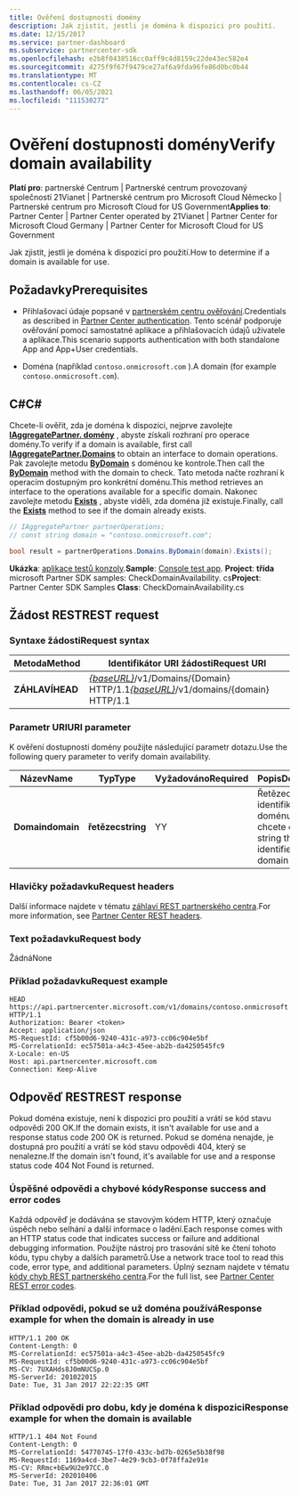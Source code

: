 ```yaml
---
title: Ověření dostupnosti domény
description: Jak zjistit, jestli je doména k dispozici pro použití.
ms.date: 12/15/2017
ms.service: partner-dashboard
ms.subservice: partnercenter-sdk
ms.openlocfilehash: e2b8f0438516cc0aff9c4d8159c22de43ec582e4
ms.sourcegitcommit: 4275f9f67f9479ce27af6a9fda96fe86d0bc0b44
ms.translationtype: MT
ms.contentlocale: cs-CZ
ms.lasthandoff: 06/05/2021
ms.locfileid: "111530272"
---
```

# <a name="verify-domain-availability"></a><span data-ttu-id="4a67a-103">Ověření dostupnosti domény</span><span class="sxs-lookup"><span data-stu-id="4a67a-103">Verify domain availability</span></span>

<span data-ttu-id="4a67a-104">**Platí pro**: partnerské Centrum | Partnerské centrum provozovaný společností 21Vianet | Partnerské centrum pro Microsoft Cloud Německo | Partnerské centrum pro Microsoft Cloud for US Government</span><span class="sxs-lookup"><span data-stu-id="4a67a-104">**Applies to**: Partner Center | Partner Center operated by 21Vianet | Partner Center for Microsoft Cloud Germany | Partner Center for Microsoft Cloud for US Government</span></span>

<span data-ttu-id="4a67a-105">Jak zjistit, jestli je doména k dispozici pro použití.</span><span class="sxs-lookup"><span data-stu-id="4a67a-105">How to determine if a domain is available for use.</span></span>

## <a name="prerequisites"></a><span data-ttu-id="4a67a-106">Požadavky</span><span class="sxs-lookup"><span data-stu-id="4a67a-106">Prerequisites</span></span>

- <span data-ttu-id="4a67a-107">Přihlašovací údaje popsané v [partnerském centru ověřování](partner-center-authentication.md).</span><span class="sxs-lookup"><span data-stu-id="4a67a-107">Credentials as described in [Partner Center authentication](partner-center-authentication.md).</span></span> <span data-ttu-id="4a67a-108">Tento scénář podporuje ověřování pomocí samostatné aplikace a přihlašovacích údajů uživatele a aplikace.</span><span class="sxs-lookup"><span data-stu-id="4a67a-108">This scenario supports authentication with both standalone App and App+User credentials.</span></span>

- <span data-ttu-id="4a67a-109">Doména (například `contoso.onmicrosoft.com` ).</span><span class="sxs-lookup"><span data-stu-id="4a67a-109">A domain (for example `contoso.onmicrosoft.com`).</span></span>

## <a name="c"></a><span data-ttu-id="4a67a-110">C\#</span><span class="sxs-lookup"><span data-stu-id="4a67a-110">C\#</span></span>

<span data-ttu-id="4a67a-111">Chcete-li ověřit, zda je doména k dispozici, nejprve zavolejte [**IAggregatePartner. domény**](/dotnet/api/microsoft.store.partnercenter.ipartner.domains) , abyste získali rozhraní pro operace domény.</span><span class="sxs-lookup"><span data-stu-id="4a67a-111">To verify if a domain is available, first call [**IAggregatePartner.Domains**](/dotnet/api/microsoft.store.partnercenter.ipartner.domains) to obtain an interface to domain operations.</span></span> <span data-ttu-id="4a67a-112">Pak zavolejte metodu [**ByDomain**](/dotnet/api/microsoft.store.partnercenter.domains.idomaincollection.bydomain) s doménou ke kontrole.</span><span class="sxs-lookup"><span data-stu-id="4a67a-112">Then call the [**ByDomain**](/dotnet/api/microsoft.store.partnercenter.domains.idomaincollection.bydomain) method with the domain to check.</span></span> <span data-ttu-id="4a67a-113">Tato metoda načte rozhraní k operacím dostupným pro konkrétní doménu.</span><span class="sxs-lookup"><span data-stu-id="4a67a-113">This method retrieves an interface to the operations available for a specific domain.</span></span> <span data-ttu-id="4a67a-114">Nakonec zavolejte metodu [**Exists**](/dotnet/api/microsoft.store.partnercenter.domains.idomain.exists) , abyste viděli, zda doména již existuje.</span><span class="sxs-lookup"><span data-stu-id="4a67a-114">Finally, call the [**Exists**](/dotnet/api/microsoft.store.partnercenter.domains.idomain.exists) method to see if the domain already exists.</span></span>

``` csharp
// IAggregatePartner partnerOperations;
// const string domain = "contoso.onmicrosoft.com";

bool result = partnerOperations.Domains.ByDomain(domain).Exists();
```

<span data-ttu-id="4a67a-115">**Ukázka**: [aplikace testů konzoly](console-test-app.md).</span><span class="sxs-lookup"><span data-stu-id="4a67a-115">**Sample**: [Console test app](console-test-app.md).</span></span> <span data-ttu-id="4a67a-116">**Project**: **třída** microsoft Partner SDK samples: CheckDomainAvailability. cs</span><span class="sxs-lookup"><span data-stu-id="4a67a-116">**Project**: Partner Center SDK Samples **Class**: CheckDomainAvailability.cs</span></span>

## <a name="rest-request"></a><span data-ttu-id="4a67a-117">Žádost REST</span><span class="sxs-lookup"><span data-stu-id="4a67a-117">REST request</span></span>

### <a name="request-syntax"></a><span data-ttu-id="4a67a-118">Syntaxe žádosti</span><span class="sxs-lookup"><span data-stu-id="4a67a-118">Request syntax</span></span>

| <span data-ttu-id="4a67a-119">Metoda</span><span class="sxs-lookup"><span data-stu-id="4a67a-119">Method</span></span>   | <span data-ttu-id="4a67a-120">Identifikátor URI žádosti</span><span class="sxs-lookup"><span data-stu-id="4a67a-120">Request URI</span></span>                                                              |
|----------|--------------------------------------------------------------------------|
| <span data-ttu-id="4a67a-121">**ZÁHLAVÍ**</span><span class="sxs-lookup"><span data-stu-id="4a67a-121">**HEAD**</span></span> | <span data-ttu-id="4a67a-122">[*{baseURL}*](partner-center-rest-urls.md)/v1/Domains/{Domain} HTTP/1.1</span><span class="sxs-lookup"><span data-stu-id="4a67a-122">[*{baseURL}*](partner-center-rest-urls.md)/v1/domains/{domain} HTTP/1.1</span></span> |

### <a name="uri-parameter"></a><span data-ttu-id="4a67a-123">Parametr URI</span><span class="sxs-lookup"><span data-stu-id="4a67a-123">URI parameter</span></span>

<span data-ttu-id="4a67a-124">K ověření dostupnosti domény použijte následující parametr dotazu.</span><span class="sxs-lookup"><span data-stu-id="4a67a-124">Use the following query parameter to verify domain availability.</span></span>

| <span data-ttu-id="4a67a-125">Název</span><span class="sxs-lookup"><span data-stu-id="4a67a-125">Name</span></span>       | <span data-ttu-id="4a67a-126">Typ</span><span class="sxs-lookup"><span data-stu-id="4a67a-126">Type</span></span>       | <span data-ttu-id="4a67a-127">Vyžadováno</span><span class="sxs-lookup"><span data-stu-id="4a67a-127">Required</span></span> | <span data-ttu-id="4a67a-128">Popis</span><span class="sxs-lookup"><span data-stu-id="4a67a-128">Description</span></span>                                   |
|------------|------------|----------|-----------------------------------------------|
| <span data-ttu-id="4a67a-129">**Domain**</span><span class="sxs-lookup"><span data-stu-id="4a67a-129">**domain**</span></span> | <span data-ttu-id="4a67a-130">**řetězec**</span><span class="sxs-lookup"><span data-stu-id="4a67a-130">**string**</span></span> | <span data-ttu-id="4a67a-131">Y</span><span class="sxs-lookup"><span data-stu-id="4a67a-131">Y</span></span>        | <span data-ttu-id="4a67a-132">Řetězec identifikující doménu, kterou chcete ověřit.</span><span class="sxs-lookup"><span data-stu-id="4a67a-132">A string that identifies the domain to check.</span></span> |

### <a name="request-headers"></a><span data-ttu-id="4a67a-133">Hlavičky požadavku</span><span class="sxs-lookup"><span data-stu-id="4a67a-133">Request headers</span></span>

<span data-ttu-id="4a67a-134">Další informace najdete v tématu [záhlaví REST partnerského centra](headers.md).</span><span class="sxs-lookup"><span data-stu-id="4a67a-134">For more information, see [Partner Center REST headers](headers.md).</span></span>

### <a name="request-body"></a><span data-ttu-id="4a67a-135">Text požadavku</span><span class="sxs-lookup"><span data-stu-id="4a67a-135">Request body</span></span>

<span data-ttu-id="4a67a-136">Žádná</span><span class="sxs-lookup"><span data-stu-id="4a67a-136">None</span></span>

### <a name="request-example"></a><span data-ttu-id="4a67a-137">Příklad požadavku</span><span class="sxs-lookup"><span data-stu-id="4a67a-137">Request example</span></span>

```http
HEAD https://api.partnercenter.microsoft.com/v1/domains/contoso.onmicrosoft.com HTTP/1.1
Authorization: Bearer <token>
Accept: application/json
MS-RequestId: cf5b00d6-9240-431c-a973-cc06c904e5bf
MS-CorrelationId: ec57501a-a4c3-45ee-ab2b-da4250545fc9
X-Locale: en-US
Host: api.partnercenter.microsoft.com
Connection: Keep-Alive
```

## <a name="rest-response"></a><span data-ttu-id="4a67a-138">Odpověď REST</span><span class="sxs-lookup"><span data-stu-id="4a67a-138">REST response</span></span>

<span data-ttu-id="4a67a-139">Pokud doména existuje, není k dispozici pro použití a vrátí se kód stavu odpovědi 200 OK.</span><span class="sxs-lookup"><span data-stu-id="4a67a-139">If the domain exists, it isn't available for use and a response status code 200 OK is returned.</span></span> <span data-ttu-id="4a67a-140">Pokud se doména nenajde, je dostupná pro použití a vrátí se kód stavu odpovědi 404, který se nenalezne.</span><span class="sxs-lookup"><span data-stu-id="4a67a-140">If the domain isn't found, it's available for use and a response status code 404 Not Found is returned.</span></span>

### <a name="response-success-and-error-codes"></a><span data-ttu-id="4a67a-141">Úspěšné odpovědi a chybové kódy</span><span class="sxs-lookup"><span data-stu-id="4a67a-141">Response success and error codes</span></span>

<span data-ttu-id="4a67a-142">Každá odpověď je dodávána se stavovým kódem HTTP, který označuje úspěch nebo selhání a další informace o ladění.</span><span class="sxs-lookup"><span data-stu-id="4a67a-142">Each response comes with an HTTP status code that indicates success or failure and additional debugging information.</span></span> <span data-ttu-id="4a67a-143">Použijte nástroj pro trasování sítě ke čtení tohoto kódu, typu chyby a dalších parametrů.</span><span class="sxs-lookup"><span data-stu-id="4a67a-143">Use a network trace tool to read this code, error type, and additional parameters.</span></span> <span data-ttu-id="4a67a-144">Úplný seznam najdete v tématu [kódy chyb REST partnerského centra](error-codes.md).</span><span class="sxs-lookup"><span data-stu-id="4a67a-144">For the full list, see [Partner Center REST error codes](error-codes.md).</span></span>

### <a name="response-example-for-when-the-domain-is-already-in-use"></a><span data-ttu-id="4a67a-145">Příklad odpovědi, pokud se už doména používá</span><span class="sxs-lookup"><span data-stu-id="4a67a-145">Response example for when the domain is already in use</span></span>

```http
HTTP/1.1 200 OK
Content-Length: 0
MS-CorrelationId: ec57501a-a4c3-45ee-ab2b-da4250545fc9
MS-RequestId: cf5b00d6-9240-431c-a973-cc06c904e5bf
MS-CV: 7UXAHds8J0mNUCSp.0
MS-ServerId: 201022015
Date: Tue, 31 Jan 2017 22:22:35 GMT
```

### <a name="response-example-for-when-the-domain-is-available"></a><span data-ttu-id="4a67a-146">Příklad odpovědi pro dobu, kdy je doména k dispozici</span><span class="sxs-lookup"><span data-stu-id="4a67a-146">Response example for when the domain is available</span></span>

```http
HTTP/1.1 404 Not Found
Content-Length: 0
MS-CorrelationId: 54770745-17f0-433c-bd7b-0265e5b38f98
MS-RequestId: 1169a4cd-3be7-4e29-9cb3-0f78ffa2e91e
MS-CV: RRmc+bEw9U2e97CC.0
MS-ServerId: 202010406
Date: Tue, 31 Jan 2017 22:36:01 GMT
```
